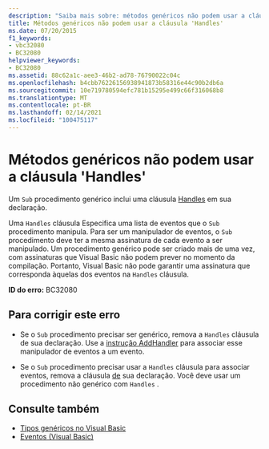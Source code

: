 ```yaml
---
description: "Saiba mais sobre: métodos genéricos não podem usar a cláusula ' Handles '"
title: Métodos genéricos não podem usar a cláusula 'Handles'
ms.date: 07/20/2015
f1_keywords:
- vbc32080
- BC32080
helpviewer_keywords:
- BC32080
ms.assetid: 88c62a1c-aee3-46b2-ad78-76790022c04c
ms.openlocfilehash: b4cbb76226156938941873b58316e44c90b2db6a
ms.sourcegitcommit: 10e719780594efc781b15295e499c66f316068b8
ms.translationtype: MT
ms.contentlocale: pt-BR
ms.lasthandoff: 02/14/2021
ms.locfileid: "100475117"
---
```

# <a name="generic-methods-cannot-use-handles-clause"></a>Métodos genéricos não podem usar a cláusula 'Handles'

Um `Sub` procedimento genérico inclui uma cláusula [Handles](../language-reference/statements/handles-clause.md) em sua declaração.  
  
 Uma `Handles` cláusula Especifica uma lista de eventos que o `Sub` procedimento manipula. Para ser um manipulador de eventos, o `Sub` procedimento deve ter a mesma assinatura de cada evento a ser manipulado. Um procedimento genérico pode ser criado mais de uma vez, com assinaturas que Visual Basic não podem prever no momento da compilação. Portanto, Visual Basic não pode garantir uma assinatura que corresponda àquelas dos eventos na `Handles` cláusula.  
  
 **ID do erro:** BC32080  
  
## <a name="to-correct-this-error"></a>Para corrigir este erro  
  
- Se o `Sub` procedimento precisar ser genérico, remova a `Handles` cláusula de sua declaração. Use a [instrução AddHandler](../language-reference/statements/addhandler-statement.md) para associar esse manipulador de eventos a um evento.  
  
- Se o `Sub` procedimento precisar usar a `Handles` cláusula para associar eventos, remova a cláusula [de](../language-reference/statements/of-clause.md) sua declaração. Você deve usar um procedimento não genérico com `Handles` .  
  
## <a name="see-also"></a>Consulte também

- [Tipos genéricos no Visual Basic](../programming-guide/language-features/data-types/generic-types.md)
- [Eventos (Visual Basic)](../programming-guide/language-features/events/index.md)
